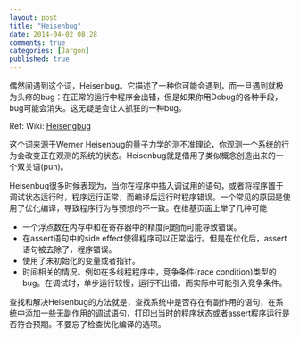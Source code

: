 ```yaml
---
layout: post
title: "Heisenbug"
date: 2014-04-02 08:28
comments: true
categories: [Jargon]
published: true
---
```


偶然间遇到这个词，Heisenbug。它描述了一种你可能会遇到，而一旦遇到就极为头疼的bug：在正常的运行中程序会出错，但是如果你用Debug的各种手段，bug可能会消失。这无疑是会让人抓狂的一种bug。

Ref: Wiki: [Heisengbug](http://en.wikipedia.org/wiki/Heisenbug)

这个词来源于Werner Heisenbug的量子力学的测不准理论，你观测一个系统的行为会改变正在观测的系统的状态。Heisenbug就是借用了类似概念创造出来的一个双关语(pun)。

Heisenbug很多时候表现为，当你在程序中插入调试用的语句，或者将程序置于调试状态运行时，程序运行正常，而编译后运行时程序错误。一个常见的原因是使用了优化编译，导致程序行为与预想的不一致。在维基页面上举了几种可能

 - 一个浮点数在内存中和在寄存器中的精度问题而可能导致错误。
 - 在assert语句中的side effect使得程序可以正常运行。但是在优化后，assert语句被去除了，程序错误。
 - 使用了未初始化的变量或者指针。
 - 时间相关的情况。例如在多线程程序中，竞争条件(race condition)类型的bug。在调试时，单步运行较慢，运行不出错。而实际中可能引入竞争条件。

查找和解决Heisenbug的方法就是，查找系统中是否存在有副作用的语句，在系统中添加一些无副作用的调试语句，打印出当时的程序状态或者assert程序运行是否符合预期。不要忘了检查优化编译的选项。
